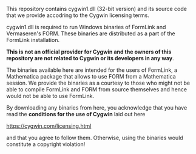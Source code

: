 
This repository contains cygwin1.dll (32-bit version) and its source code that we provide accodring to the Cygwin licensing terms.

cygwin1.dll is required to run Windows binaries of FormLink and Vermaseren's FORM. These binaries are distributed as a part of the FormLink installation.

**This is not an official provider for Cygwin and the owners of this repository are not related to Cygwin or its developers in any way**. 

The binaries available here are intended for the users of FormLink, a Mathematica package that allows to use FORM from a Mathematica session. We provide the binaries as a courtesy to those who might not be able to compile FormLink and FORM from source themselves and hence would not be able to use FormLink.

By downloading any binaries from here, you acknowledge that you have read the **conditions for the use of Cygwin** laid out here

https://cygwin.com/licensing.html

and that you agree to follow them. Otherwise, using the binaries would constitute a copyright violation!